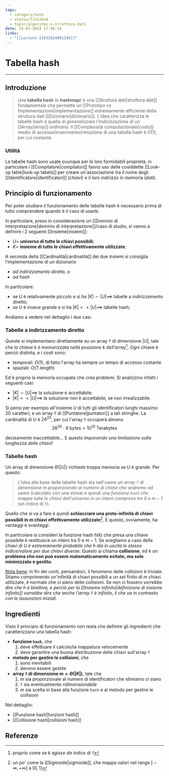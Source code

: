 ```yaml
---
tags:
  - category/note
  - status/finished
  - topic/algoritmi-e-strutture-dati
date: 24-03-2024 17:56:14
links:
  - "[[Lecture 21032024091145]]"
---
```

# Tabella hash
---
## Introduzione
> Una **tabella hash** (o **hashmap**) è una [[Struttura dati|struttura dati]] fondamentale che permette un'[[Prototipo vs Implementazione|implementazione]] estremamente efficiente della struttura dati [[Dizionario|dizionario]]. L'idea che caratterizza le tabelle hash è quella di _generalizzare l'indicizzazione di un [[Array|array]] ordinario_. Il [[Complessità computazionale|costo]] medio di accesso/inserimento/rimozione di una tabella hash è $O(1)$, per cui costante.

### Utilità
Le tabelle hash sono usate ovunque per le loro formidabili proprietà, in particolare i [[Compilatore|compilatori]] fanno uso delle cosiddette [[Look-up table|look-up tabels]] per creare un'associazione tra il nome degli [[Identificatore|identificatori]] (_chiavi_) e il loro indirizzo in memoria (_dati_).

## Principio di funzionamento
Per poter studiare il funzionamento delle tabelle hash è necessario prima di tutto comprendere quando è il caso di usarle.

In particolare, preso in considerazione un [[Dominio di interpretazione|dominio di interpretazione]]/caso di studio, si vanno a definire i 2 seguenti [[Insieme|insiemi]]:
- $U =$ **universo di tutte le chiavi possibili**;
- $K =$ **insieme di tutte le chiavi effettivamente utilizzate**;

A seconda della [[Cardinalità|cardinalità]] dei due insiemi si consiglia l'implementazione di un dizionario
- _ad indirizzamento diretto_, o
- _ad hash_

In particolare:
- se $U$ è relativamente piccolo e si ha $|K| \sim |U| \implies$ tabelle a indirizzamento diretto;
- se $U$ è invece grande e si ha $|K| << |U| \implies$ tabelle hash;

Andiamo a vedere nel dettaglio i due casi.

### Tabelle a indirizzamento diretto
Queste si implementano direttamente su un array `T` di dimensione $|U|$, tale che _la chiave $k$ è memorizzata nella posizione $k$ dell'array_[^1]. Ogni chiave è perciò distinta, e i costi sono:
- temporali: $O(1)$, di fatto l'array ha sempre un tempo di accesso costante
- spaziali: $O(T.\text{length})$

Ed è proprio la memoria occupata che crea problemi. Si analizzino infatti i seguenti casi:
- $|K| \sim |U| \implies$ la soluzione è accettabile;
- $|K| << |U| \implies$ la soluzione non è accettabile, se non irrealizzabile.

Si pensi per esempio all'insieme $U$ di tutti gli identificatori lunghi massimo 20 caratteri, e un array `T` di [[Puntatore|puntatori]] a tali stringhe. La cardinalità di $U$ è $24^{20}$, per cui l'array `T` occuperà almeno
$$26^{20} \cdot 4 \text{ bytes} > 10^{19} \text{ Terabytes}$$

decisamente inaccettabile... E questo _imponendo una limitazione sulla lunghezza delle chiavi_!

### Tabelle hash
Un array di dimensione $\Theta(|U|)$ richiede troppa memoria se $U$ è grande. Per questo:
> L'idea alla base delle tabelle hash sta nell'_usare un array `T` di dimensione $m$ proporzionale al numero di chiavi che andremo ad usare_ (calcolato con una stima) e quindi una _funzione `hash` che mappa tutte le chiavi dell'universo in un intero compreso tra $0$ e $m-1$_ (un indice di `T`).

Quello che si va a fare è quindi **schiacciare una proto-infinità di chiavi possibili in $m$ chiavi effettivamente utilizzate**[^2]. E questo, ovviamente, ha vantaggi e svantaggi.

In particolare si consideri la funzione hash $h(k)$ che presa una chiave possibile $k$ restituisce un intero tra $0$ e $m-1$. Se scegliamo a caso delle chiavi di $U$ _è estremamente probabile che $h$ dia in uscita lo stesso indice/valore per due chiavi diverse_. Questo si chiama **collisione**, ed è un **problema che non può essere matematicamente evitato, ma solo minimizzato e gestito**.

<u>Nota bene</u>: in fin dei conti, pensandoci, il fenomeno delle collisioni è triviale. Stiamo comprimendo un'infinità di chiavi possibili a un _set_ finito di $m$ chiavi utilizzate, è normale che ci siano delle collisioni. Se non ci fossero _vorrebbe dire che $h$ è biiettiva, e perciò per la [[Insieme infinito|definizione di insieme infinito]] vorrebbe dire che anche l'array `T` è infinito, il che va in contrasto con le assunzioni iniziali_.

## Ingredienti
Visto il principio di funzionamento non resta che definire gli ingredienti che caratterizzano una tabella hash:
- **funzione `hash`**, che
	1. deve effettuare il calcolo/la mappatura velocemente
	2. deve garantire una buona distribuzione delle chiavi sull'array `T`
- **metodo per gestire le collisioni**, che
	1. sono inevitabili
	2. devono essere gestite
- **array `T` di dimensione $m = \Theta(|K|)$**, tale che
	1. $m$ sia proporzionale al numero di identificatori che stimiamo ci siano
	2. `T` sia eventualmente _ridimensionabile_
	3. $m$ sia scelta in base alla funzione `hash` e al metodo per gestire le collisioni

Nel dettaglio:
- [[Funzione hash|funzioni hash]]
- [[Collisione hash|collisioni hash]]

## Referenze
[^1]: proprio come se _$k$ agisse da indice di `T`_
[^2]: un po' come la [[Sigmoide|sigmoide]], che mappa valori nel range $]-\infty, +\infty[$ a $[0, 1]$